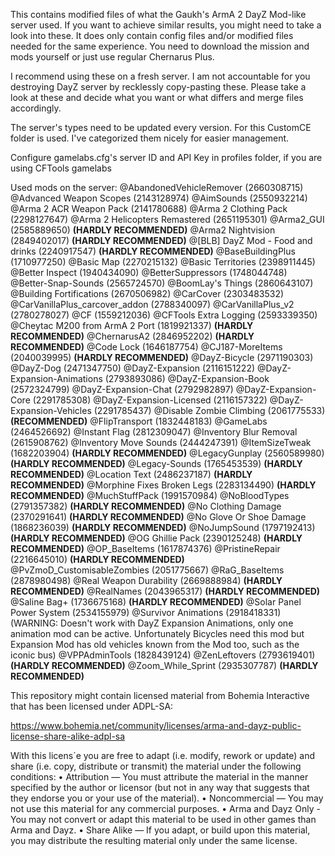 This contains modified files of what the Gaukh's ArmA 2 DayZ Mod-like server used.
If you want to achieve similar results, you might need to take a look into these.
It does only contain config files and/or modified files needed for the same experience.
You need to download the mission and mods yourself or just use regular Chernarus Plus.

I recommend using these on a fresh server. I am not accountable for you destroying DayZ server by recklessly copy-pasting these. Please take a look at these and decide what you want or what differs and merge files accordingly.

The server's types need to be updated every version. For this CustomCE folder is used. I've categorized them nicely for easier management.

Configure gamelabs.cfg's server ID and API Key in profiles folder, if you are using CFTools gamelabs

Used mods on the server:
@AbandonedVehicleRemover (2660308715)
@Advanced Weapon Scopes (2143128974)
@AimSounds (2550932214)
@Arma 2 ACR Weapon Pack (2141780688)
@Arma 2 Clothing Pack (2298127647)
@Arma 2 Helicopters Remastered (2651195301)
@Arma2_GUI (2585889650) **(HARDLY RECOMMENDED)**
@Arma2 Nightvision (2849402017) **(HARDLY RECOMMENDED)**
@[BLB] DayZ Mod - Food and drinks (2240917547) **(HARDLY RECOMMENDED)**
@BaseBuildingPlus (1710977250)
@Basic Map (2270215132)
@Basic Territories (2398911445)
@Better Inspect (1940434090)
@BetterSuppressors (1748044748)
@Better-Snap-Sounds (2565724570)
@BoomLay's Things (2860643107)
@Building Fortifications (2670506982)
@CarCover (2303483532)
@CarVanillaPlus_carcover_addon (2788340097)
@CarVanillaPlus_v2 (2780278027)
@CF (1559212036)
@CFTools Extra Logging (2593339350)
@Cheytac M200 from ArmA 2 Port (1819921337) **(HARDLY RECOMMENDED)**
@ChernarusA2 (2846952202) **(HARDLY RECOMMENDED)**
@Code Lock (1646187754)
@CJ187-MoreItems (2040039995) **(HARDLY RECOMMENDED)**
@DayZ-Bicycle (2971190303)
@DayZ-Dog (2471347750)
@DayZ-Expansion (2116151222)
@DayZ-Expansion-Animations (2793893086)
@DayZ-Expansion-Book (2572324799)
@DayZ-Expansion-Chat (2792982897)
@DayZ-Expansion-Core (2291785308)
@DayZ-Expansion-Licensed (2116157322)
@DayZ-Expansion-Vehicles (2291785437)
@Disable Zombie Climbing (2061775533) **(RECOMMENDED)**
@FlipTransport (1832448183)
@GameLabs (2464526692)
@Instant Flag (2812309047)
@Inventory Blur Removal (2615908762)
@Inventory Move Sounds (2444247391)
@ItemSizeTweak (1682203904) **(HARDLY RECOMMENDED)**
@LegacyGunplay (2560589980) **(HARDLY RECOMMENDED)**
@Legacy-Sounds (1765453539) **(HARDLY RECOMMENDED)**
@Location Text (2486237187) **(HARDLY RECOMMENDED)**
@Morphine Fixes Broken Legs (2283134490) **(HARDLY RECOMMENDED)**
@MuchStuffPack (1991570984)
@NoBloodTypes (2791357382) **(HARDLY RECOMMENDED)**
@No Clothing Damage (2370291641) **(HARDLY RECOMMENDED)**
@No Glove Or Shoe Damage (1868236039) **(HARDLY RECOMMENDED)**
@NoJumpSound (1797192413) **(HARDLY RECOMMENDED)**
@OG Ghillie Pack (2390125248) **(HARDLY RECOMMENDED)**
@OP_BaseItems (1617874376)
@PristineRepair (2216645010) **(HARDLY RECOMMENDED)**
@PvZmoD_CustomisableZombies (2051775667)
@RaG_BaseItems (2878980498)
@Real Weapon Durability (2669888984) **(HARDLY RECOMMENDED)**
@RealNames (2043965317) **(HARDLY RECOMMENDED)**
@Saline Bag+ (1736675168) **(HARDLY RECOMMENDED)**
@Solar Panel Power System (2534155979)
@Survivor Animations (2918418331) (WARNING: Doesn't work with DayZ Expansion Animations, only one animation mod can be active. Unfortunately Bicycles need this mod but Expansion Mod has old vehicles known from the Mod too, such as the iconic bus)
@VPPAdminTools (1828439124)
@ZenLeftovers (2793619401) **(HARDLY RECOMMENDED)**
@Zoom_While_Sprint (2935307787)	**(HARDLY RECOMMENDED)**

This repository might contain licensed material from Bohemia Interactive that has been licensed under
ADPL-SA:

https://www.bohemia.net/community/licenses/arma-and-dayz-public-license-share-alike-adpl-sa

With this licens`e you are free to adapt (i.e. modify, rework or update) and share (i.e. copy,
distribute or transmit) the material under the following conditions:
• Attribution — You must attribute the material in the manner specified by the
author or licensor (but not in any way that suggests that they endorse you or your
use of the material).
• Noncommercial — You may not use this material for any commercial purposes.
• Arma and Dayz Only - You may not convert or adapt this material to be used in
other games than Arma and Dayz.
• Share Alike — If you adapt, or build upon this material, you may distribute the
resulting material only under the same license.

